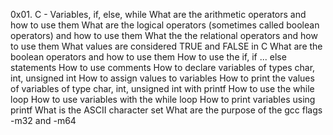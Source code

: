0x01. C - Variables, if, else, while
What are the arithmetic operators and how to use them
What are the logical operators (sometimes called boolean operators) and how to use them
What the the relational operators and how to use them
What values are considered TRUE and FALSE in C
What are the boolean operators and how to use them
How to use the if, if ... else statements
How to use comments
How to declare variables of types char, int, unsigned int
How to assign values to variables
How to print the values of variables of type char, int, unsigned int with printf
How to use the while loop
How to use variables with the while loop
How to print variables using printf
What is the ASCII character set
What are the purpose of the gcc flags -m32 and -m64
